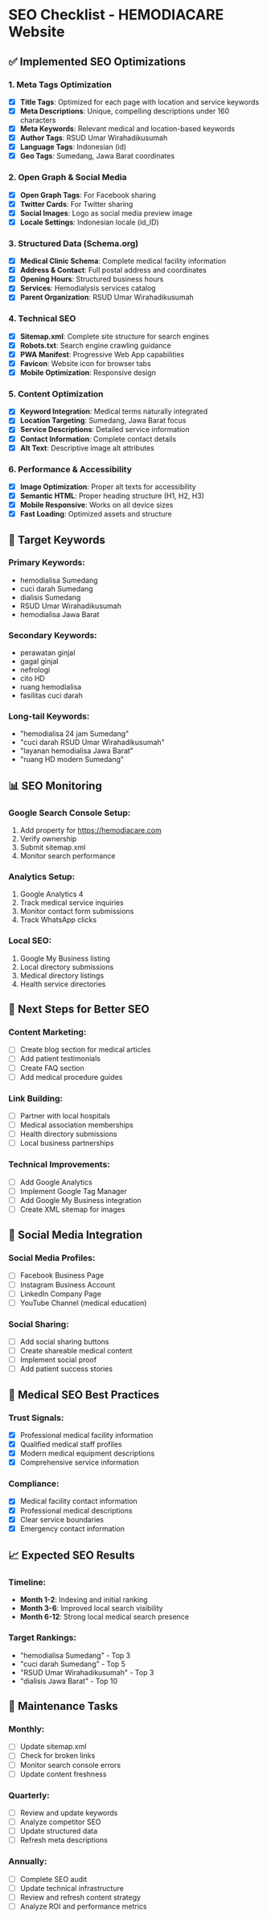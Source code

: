 # SEO Checklist - HEMODIACARE Website

## ✅ Implemented SEO Optimizations

### 1. **Meta Tags Optimization**
- [x] **Title Tags**: Optimized for each page with location and service keywords
- [x] **Meta Descriptions**: Unique, compelling descriptions under 160 characters
- [x] **Meta Keywords**: Relevant medical and location-based keywords
- [x] **Author Tags**: RSUD Umar Wirahadikusumah
- [x] **Language Tags**: Indonesian (id)
- [x] **Geo Tags**: Sumedang, Jawa Barat coordinates

### 2. **Open Graph & Social Media**
- [x] **Open Graph Tags**: For Facebook sharing
- [x] **Twitter Cards**: For Twitter sharing
- [x] **Social Images**: Logo as social media preview image
- [x] **Locale Settings**: Indonesian locale (id_ID)

### 3. **Structured Data (Schema.org)**
- [x] **Medical Clinic Schema**: Complete medical facility information
- [x] **Address & Contact**: Full postal address and coordinates
- [x] **Opening Hours**: Structured business hours
- [x] **Services**: Hemodialysis services catalog
- [x] **Parent Organization**: RSUD Umar Wirahadikusumah

### 4. **Technical SEO**
- [x] **Sitemap.xml**: Complete site structure for search engines
- [x] **Robots.txt**: Search engine crawling guidance
- [x] **PWA Manifest**: Progressive Web App capabilities
- [x] **Favicon**: Website icon for browser tabs
- [x] **Mobile Optimization**: Responsive design

### 5. **Content Optimization**
- [x] **Keyword Integration**: Medical terms naturally integrated
- [x] **Location Targeting**: Sumedang, Jawa Barat focus
- [x] **Service Descriptions**: Detailed service information
- [x] **Contact Information**: Complete contact details
- [x] **Alt Text**: Descriptive image alt attributes

### 6. **Performance & Accessibility**
- [x] **Image Optimization**: Proper alt texts for accessibility
- [x] **Semantic HTML**: Proper heading structure (H1, H2, H3)
- [x] **Mobile Responsive**: Works on all device sizes
- [x] **Fast Loading**: Optimized assets and structure

## 🎯 Target Keywords

### Primary Keywords:
- hemodialisa Sumedang
- cuci darah Sumedang
- dialisis Sumedang
- RSUD Umar Wirahadikusumah
- hemodialisa Jawa Barat

### Secondary Keywords:
- perawatan ginjal
- gagal ginjal
- nefrologi
- cito HD
- ruang hemodialisa
- fasilitas cuci darah

### Long-tail Keywords:
- "hemodialisa 24 jam Sumedang"
- "cuci darah RSUD Umar Wirahadikusumah"
- "layanan hemodialisa Jawa Barat"
- "ruang HD modern Sumedang"

## 📊 SEO Monitoring

### Google Search Console Setup:
1. Add property for https://hemodiacare.com
2. Verify ownership
3. Submit sitemap.xml
4. Monitor search performance

### Analytics Setup:
1. Google Analytics 4
2. Track medical service inquiries
3. Monitor contact form submissions
4. Track WhatsApp clicks

### Local SEO:
1. Google My Business listing
2. Local directory submissions
3. Medical directory listings
4. Health service directories

## 🚀 Next Steps for Better SEO

### Content Marketing:
- [ ] Create blog section for medical articles
- [ ] Add patient testimonials
- [ ] Create FAQ section
- [ ] Add medical procedure guides

### Link Building:
- [ ] Partner with local hospitals
- [ ] Medical association memberships
- [ ] Health directory submissions
- [ ] Local business partnerships

### Technical Improvements:
- [ ] Add Google Analytics
- [ ] Implement Google Tag Manager
- [ ] Add Google My Business integration
- [ ] Create XML sitemap for images

## 📱 Social Media Integration

### Social Media Profiles:
- [ ] Facebook Business Page
- [ ] Instagram Business Account
- [ ] LinkedIn Company Page
- [ ] YouTube Channel (medical education)

### Social Sharing:
- [ ] Add social sharing buttons
- [ ] Create shareable medical content
- [ ] Implement social proof
- [ ] Add patient success stories

## 🏥 Medical SEO Best Practices

### Trust Signals:
- [x] Professional medical facility information
- [x] Qualified medical staff profiles
- [x] Modern medical equipment descriptions
- [x] Comprehensive service information

### Compliance:
- [x] Medical facility contact information
- [x] Professional medical descriptions
- [x] Clear service boundaries
- [x] Emergency contact information

## 📈 Expected SEO Results

### Timeline:
- **Month 1-2**: Indexing and initial ranking
- **Month 3-6**: Improved local search visibility
- **Month 6-12**: Strong local medical search presence

### Target Rankings:
- "hemodialisa Sumedang" - Top 3
- "cuci darah Sumedang" - Top 5
- "RSUD Umar Wirahadikusumah" - Top 3
- "dialisis Jawa Barat" - Top 10

## 🔧 Maintenance Tasks

### Monthly:
- [ ] Update sitemap.xml
- [ ] Check for broken links
- [ ] Monitor search console errors
- [ ] Update content freshness

### Quarterly:
- [ ] Review and update keywords
- [ ] Analyze competitor SEO
- [ ] Update structured data
- [ ] Refresh meta descriptions

### Annually:
- [ ] Complete SEO audit
- [ ] Update technical infrastructure
- [ ] Review and refresh content strategy
- [ ] Analyze ROI and performance metrics
